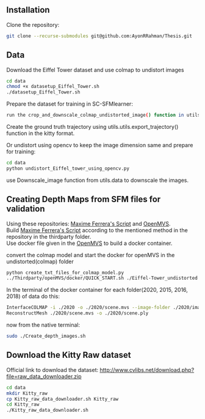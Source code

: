 ## Installation
Clone the repository: 
```bash
git clone --recurse-submodules git@github.com:AyonRRahman/Thesis.git
```
## Data
Download the Eiffel Tower dataset and use colmap to undistort images
```bash
cd data
chmod +x datasetup_Eiffel_Tower.sh
./datasetup_Eiffel_Tower.sh
```
Prepare the dataset for training in SC-SFMlearner:
```bash
run the crop_and_downscale_colmap_undistorted_image() function in utils.data.py to prepare the the Eiffel-Tower dataset for training.
```
Create the ground truth trajectory using utils.utils.export_trajectory() function in the kitty format.

Or undistort using opencv to keep the image dimension same and prepare for training:
```bash
cd data
python undistort_Eiffel_tower_using_opencv.py
```
use Downscale_image function from utils.data to downscale the images.
## Creating Depth Maps from SFM files for validation
Using these repositories:
[Maxime Ferrera's Script](https://github.com/ferreram/depth_map_2_mesh_ray_tracer/tree/main) and [OpenMVS](https://github.com/cdcseacave/openMVS/tree/master).<br>
Build [Maxime Ferrera's Script](https://github.com/ferreram/depth_map_2_mesh_ray_tracer/tree/main) according to the mentioned method in the repository in the thirdparty folder. <br>
Use docker file given in the [OpenMVS](https://github.com/cdcseacave/openMVS/tree/master) to build a docker container.

convert the colmap model and start the docker for openMVS in the undistorted(colmap) folder
```bash
python create_txt_files_for_colmap_model.py
../Thirdparty/openMVS/docker/QUICK_START.sh ./Eiffel-Tower_undistorted
```
In the terminal of the docker container for each folder(2020, 2015, 2016, 2018) of data do this:
```bash
InterfaceCOLMAP -i ./2020 -o ./2020/scene.mvs --image-folder ./2020/images
ReconstructMesh ./2020/scene.mvs -o ./2020/scene.ply
```
now from the native terminal:
```bash
sudo ./Create_depth_images.sh 
```
## Download the Kitty Raw dataset
Official link to download the dataset:
http://www.cvlibs.net/download.php?file=raw_data_downloader.zip
```bash
cd data
mkdir Kitty_raw
cp Kitty_raw_data_downloader.sh Kitty_raw
cd Kitty_raw
./Kitty_raw_data_downloader.sh

```

